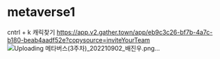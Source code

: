 # metaverse1

cntrl + k 캐릭찾기
https://app.v2.gather.town/app/eb9c3c26-bf7b-4a7c-b180-beab4aadf52e?copysource=inviteYourTeam
![Uploading 메타버스(3주차)_202210902_배진우.png…]()
